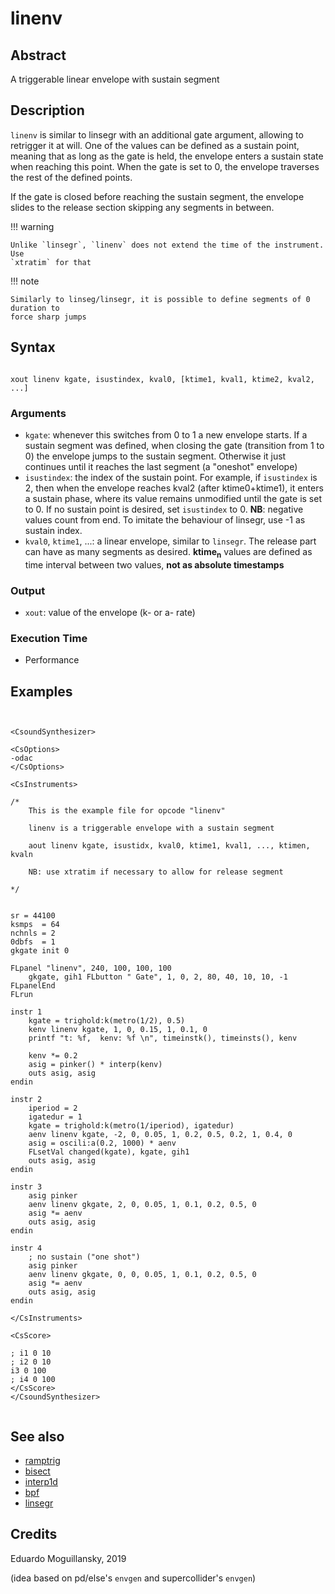 # linenv

## Abstract

A triggerable linear envelope with sustain segment 


## Description

`linenv` is similar to linsegr with an additional gate argument, allowing
to retrigger it at will. One of the values can be defined as a sustain point,
meaning that as long as the gate is held, the envelope enters a sustain
state when reaching this point. When the gate is set to 0, the envelope traverses
the rest of the defined points.

If the gate is closed before reaching the sustain segment, the envelope slides to
the release section skipping any segments in between.

!!! warning

    Unlike `linsegr`, `linenv` does not extend the time of the instrument. Use
    `xtratim` for that
    
!!! note

    Similarly to linseg/linsegr, it is possible to define segments of 0 duration to
    force sharp jumps

## Syntax

```csound

xout linenv kgate, isustindex, kval0, [ktime1, kval1, ktime2, kval2, ...]

```

### Arguments

* `kgate`: whenever this switches from 0 to 1 a new envelope starts. If a sustain segment
  was defined, when closing the gate (transition from 1 to 0) the envelope jumps to the sustain
  segment. Otherwise it just continues until it reaches the last segment (a "oneshot" envelope)
* `isustindex`: the index of the sustain point. For example, if `isustindex` is 2, then 
when the envelope reaches kval2 (after ktime0+ktime1), it enters a sustain phase, where
its value remains unmodified until the gate is set to 0. If no sustain point is desired,
set `isustindex` to 0. **NB**: negative values count from end. To imitate the behaviour of
linsegr, use -1 as sustain index.
* `kval0`, `ktime1`, ...: a linear envelope, similar to `linsegr`. The release part can have
as many segments as desired. **ktime<sub>n</sub>** values are defined as time interval between two values,
**not as absolute timestamps**

### Output

* `xout`: value of the envelope (k- or a- rate)

### Execution Time

* Performance

## Examples

```csound


<CsoundSynthesizer>

<CsOptions>
-odac
</CsOptions>

<CsInstruments>

/*
    This is the example file for opcode "linenv"
    
    linenv is a triggerable envelope with a sustain segment

    aout linenv kgate, isustidx, kval0, ktime1, kval1, ..., ktimen, kvaln

    NB: use xtratim if necessary to allow for release segment 
    
*/


sr = 44100
ksmps  = 64
nchnls = 2
0dbfs  = 1
gkgate init 0

FLpanel "linenv", 240, 100, 100, 100
	gkgate, gih1 FLbutton " Gate", 1, 0, 2, 80, 40, 10, 10, -1  
FLpanelEnd
FLrun

instr 1
    kgate = trighold:k(metro(1/2), 0.5)
    kenv linenv kgate, 1, 0, 0.15, 1, 0.1, 0
    printf "t: %f,  kenv: %f \n", timeinstk(), timeinsts(), kenv

    kenv *= 0.2
    asig = pinker() * interp(kenv)
    outs asig, asig
endin

instr 2
    iperiod = 2
    igatedur = 1
    kgate = trighold:k(metro(1/iperiod), igatedur)
    aenv linenv kgate, -2, 0, 0.05, 1, 0.2, 0.5, 0.2, 1, 0.4, 0
    asig = oscili:a(0.2, 1000) * aenv
    FLsetVal changed(kgate), kgate, gih1
    outs asig, asig
endin

instr 3
	asig pinker
	aenv linenv gkgate, 2, 0, 0.05, 1, 0.1, 0.2, 0.5, 0
	asig *= aenv
	outs asig, asig
endin

instr 4
    ; no sustain ("one shot")
    asig pinker
	aenv linenv gkgate, 0, 0, 0.05, 1, 0.1, 0.2, 0.5, 0
	asig *= aenv
	outs asig, asig
endin
    
</CsInstruments>

<CsScore>

; i1 0 10
; i2 0 10
i3 0 100
; i4 0 100
</CsScore>
</CsoundSynthesizer>


```


## See also

* [ramptrig](ramptrig.md)
* [bisect](bisect.md)
* [interp1d](interp1d.md)
* [bpf](https://csound.com/docs/manual/bpf.html)
* [linsegr](https://csound.com/docs/manual/linsegr.html)

## Credits

Eduardo Moguillansky, 2019

(idea based on pd/else's `envgen` and supercollider's `envgen`)
